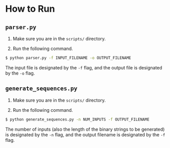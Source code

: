# How to Run

## `parser.py`

1. Make sure you are in the `scripts/` directory.

2. Run the following command.

```bash
$ python parser.py -f INPUT_FILENAME -o OUTPUT_FILENAME
```

The input file is designated by the `-f` flag, and the output file is designated by the `-o` flag.

## `generate_sequences.py`

1. Make sure you are in the `scripts/` directory.

2. Run the following command.

```bash
$ python generate_sequences.py -n NUM_INPUTS -f OUTPUT_FILENAME
```

The number of inputs (also the length of the binary strings to be generated) is designated by the `-n` flag, and the output filename is designated by the `-f` flag.

